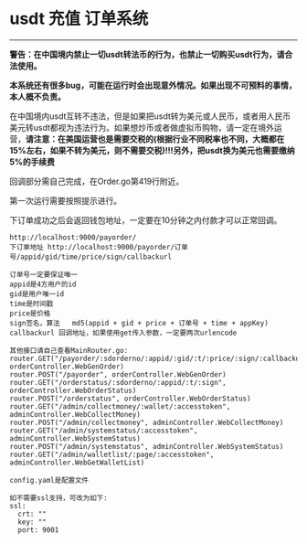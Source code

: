 # usdt 充值 订单系统

-------

**警告：在中国境内禁止一切usdt转法币的行为，也禁止一切购买usdt行为，请合法使用。**

**本系统还有很多bug，可能在运行时会出现意外情况。如果出现不可预料的事情，本人概不负责。**

在中国境内usdt互转不违法，但是如果把usdt转为美元或人民币，或者用人民币美元转usdt都视为违法行为。如果想炒币或者做虚拟币购物，请一定在境外运营，**请注意：在美国运营也是需要交税的(根据行业不同税率也不同，大概都在15%左右，如果不转为美元，则不需要交税)!!!另外，把usdt换为美元也需要缴纳5%的手续费**

回调部分需自己完成，在Order.go第419行附近。

第一次运行需要按照提示进行。

下订单成功之后会返回钱包地址，一定要在10分钟之内付款才可以正常回调。

```
http://localhost:9000/payorder/
下订单地址 http://localhost:9000/payorder/订单号/appid/gid/time/price/sign/callbackurl

订单号一定要保证唯一
appid是4方用户的id
gid是用户唯一id
time是时间戳
price是价格
sign签名，算法   md5(appid + gid + price + 订单号 + time + appKey)
callbackurl 回调地址，如果使用get传入参数，一定要两次urlencode

其他接口请自己查看MainRouter.go:
router.GET("/payorder/:sdorderno/:appid/:gid/:t/:price/:sign/:callbackurl", orderController.WebGenOrder)
router.POST("/payorder", orderController.WebGenOrder)
router.GET("/orderstatus/:sdorderno/:appid/:t/:sign", orderController.WebOrderStatus)
router.POST("/orderstatus", orderController.WebOrderStatus)
router.GET("/admin/collectmoney/:wallet/:accesstoken", adminController.WebCollectMoney)
router.POST("/admin/collectmoney", adminController.WebCollectMoney)
router.GET("/admin/systemstatus/:accesstoken", adminController.WebSystemStatus)
router.POST("/admin/systemstatus", adminController.WebSystemStatus)
router.GET("/admin/walletlist/:page/:accesstoken", adminController.WebGetWalletList)
```

```
config.yaml是配置文件

如不需要ssl支持，可改为如下:
ssl:
  crt: ""
  key: ""
  port: 9001
```
